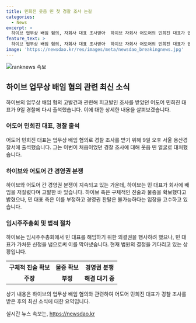```yaml
---
title: 민희진 웃음 띤 첫 경찰 조사 눈길
categories:
  - News
excerpt: >
  하이브 업무상 배임 혐의, 자회사 대표 조사받아  하이브 자회사 어도어의 민희진 대표가 업무상 배임 혐의로 경찰 조사를 받았다. 민 대표는 경찰서에 웃음 띤 얼굴로 나타나 업무상 배임이 말이 안 된다고 말했다. 하이브는 민 대표가 경영권을 탈취하는 계획을 구체적 진술과 물증으로 지원해 고발했지만, 민 대표 측은 이를 부인하고 있다. 앞서 하이브는 민 대표를 해임하려는 시도를 법원에 막힌 상황이다.
feature_text: >
  하이브 업무상 배임 혐의, 자회사 대표 조사받아  하이브 자회사 어도어의 민희진 대표가 업무상 배임 혐의로 경찰 조사를 받았다. 민 대표는 경찰서에 웃음 띤 얼굴로 나타나 업무상 배임이 말이 안 된다고 말했다. 하이브는 민 대표가 경영권을 탈취하는 계획을 구체적 진술과 물증으로 지원해 고발했지만, 민 대표 측은 이를 부인하고 있다. 앞서 하이브는 민 대표를 해임하려는 시도를 법원에 막힌 상황이다.
image: 'https://newsdao.kr/res/images/meta/newsdao_breakingnews.jpg'
---
```


<p><img src="https://newsdao.kr/res/images/meta/newsdao_breakingnews.jpg" alt="ranknews 속보" /></p>

<h2 data-ke-size="size26">하이브 업무상 배임 혐의 관련 최신 소식</h2>

<p data-ke-size="size16">하이브의 업무상 배임 혐의 고발건과 관련해 피고발인 조사를 받았던 어도어 민희진 대표가 9일 경찰에 다시 출석했습니다. 이에 대한 상세한 내용을 살펴보겠습니다.</p>

<h3>어도어 민희진 대표, 경찰 출석</h3>

<p data-ke-size="size16">어도어 민희진 대표는 업무상 배임 혐의로 경찰 조사를 받기 위해 9일 오후 서울 용산경찰서에 출석했습니다. 그는 이번이 처음이었던 경찰 조사에 대해 웃음 띤 얼굴로 대처했습니다.</p>

<h3>하이브와 어도어 간 경영권 분쟁</h3>

<p data-ke-size="size16">하이브와 어도어 간 경영권 분쟁이 지속되고 있는 가운데, 하이브는 민 대표가 회사에 배임을 저질렀다며 고발한 바 있습니다. 하이브 측은 구체적인 진술과 물증을 확보했다고 밝혔으나, 민 대표 측은 이를 부정하고 경영권 찬탈은 불가능하다는 입장을 고수하고 있습니다.</p>

<h3>임시주주총회 및 법적 절차</h3>

<p data-ke-size="size16">하이브는 임시주주총회에서 민 대표를 해임하기 위한 의결권을 행사하려 했으나, 민 대표가 가처분 신청을 냄으로써 이를 막아냈습니다. 현재 법원의 결정을 기다리고 있는 상황입니다.</p>

<table>
    <tr>
        <th>구체적 진술 확보</th>
        <th>물증 확보</th>
        <th>경영권 분쟁</th>
    </tr>
    <tr>
        <td style="text-align: center; height: 17px;"><b>주장</b></td>
        <td style="text-align: center; height: 17px;"><b>부정</b></td>
        <td style="text-align: center; height: 17px;"><b>해결 대기 중</b></td>
    </tr>
</table>

<p data-ke-size="size16">상기 내용은 하이브의 업무상 배임 혐의와 관련하여 어도어 민희진 대표가 경찰 조사를 받은 후의 최신 소식에 대한 요약입니다.</p>
실시간 뉴스 속보는, <a href="https://newsdao.kr" rel="dofollow">https://newsdao.kr</a>


